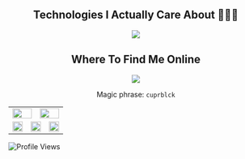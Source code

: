 <div align="center">
<h2> Technologies I Actually Care About 👨🏻‍💻 </h2> 
<a href="#">
    <img src="https://skillicons.dev/icons?i=python,c,java,nodejs,fortran,php,mysql,figma,flutter,mongodb,wordpress,cs,unity,robloxstudio,lua,linux,git,bash,electron,cpp,cloudflare,html,css,tailwind,js&perline=10" />
</a>
<h2> Where To Find Me Online </h2> 
<a href="#">
    <img src="https://skillicons.dev/icons?i=gmail,discord,instagram,twitter&perline=10" />
</a>
<br/>
  
Magic phrase: `cuprblck`

</div>

<table width="100%" align="center">
  <tr>
    <td colspan="3" align="center"><a href="https://github.com/cooperblacks/github-readme-stats">
      <picture>
        <source
          srcset="https://github-readme-stats.vercel.app/api?username=cooperblacks&show_icons=true&hide_border=true&count_private=true&include_all_commits=true&number_format=long&bg_color=00000000&theme=light"
          media="(prefers-color-scheme: dark)" />
        <source
          srcset="https://github-readme-stats.vercel.app/api?username=cooperblacks&show_icons=true&hide_border=true&count_private=true&include_all_commits=true&number_format=long&bg_color=00000000"
          media="(prefers-color-scheme: light), (prefers-color-scheme: no-preference)" />
        <img src="https://github-readme-stats.vercel.app/api?username=cooperblacks&show_icons=true&hide_border=true&count_private=true&include_all_commits=true&number_format=long" height="100%" />
      </picture>
    </a></td>
    <td colspan="3" align="center"><a href="https://github.com/cooperblacks/github-readme-streak-stats">
      <picture>
        <source
          srcset="https://github-readme-streak-stats-mirror.vercel.app/?user=cooperblacks&mode=weekly&hide_border=true&background=00000000&theme=light"
          media="(prefers-color-scheme: light)" />
        <source
          srcset="https://github-readme-streak-stats-mirror.vercel.app/?user=cooperblacks&mode=weekly&hide_border=true&background=00000000"
          media="(prefers-color-scheme: light), (prefers-color-scheme: no-preference)" />
        <img src="https://github-readme-streak-stats-mirror.vercel.app/?user=cooperblacks&mode=weekly&hide_border=true" height="100%" />
      </picture>
    </a></td>
  </tr>
  <tr>
    <td colspan="2" align="center"><a href="https://github.com/cooperblacks/github-profile-summary-cards">
      <picture>
        <source
          srcset="http://github-profile-summary-cards-mirror.vercel.app/api/cards/repos-per-language?username=cooperblacks&border_color=0000&bg_color=0000&theme=nord_dark"
          media="(prefers-color-scheme: dark)" />
        <source
          srcset="http://github-profile-summary-cards-mirror.vercel.app/api/cards/repos-per-language?username=cooperblacks&border_color=0000&bg_color=0000&theme=nord_bright"
          media="(prefers-color-scheme: light), (prefers-color-scheme: no-preference)" />
        <img src="http://github-profile-summary-cards-mirror.vercel.app/api/cards/repos-per-language?username=cooperblacks&border_color=0000&bg_color=0000" height="100%" />
      </picture>
    </a></td>
    <td colspan="2" align="center"><a href="https://github.com/cooperblacks/github-profile-summary-cards">
      <picture>
        <source
          srcset="http://github-profile-summary-cards-mirror.vercel.app/api/cards/most-commit-language?username=cooperblacks&border_color=0000&bg_color=0000&theme=nord_dark"
          media="(prefers-color-scheme: dark)" />
        <source
          srcset="http://github-profile-summary-cards-mirror.vercel.app/api/cards/most-commit-language?username=cooperblacks&border_color=0000&bg_color=0000&theme=nord_bright"
          media="(prefers-color-scheme: light), (prefers-color-scheme: no-preference)" />
        <img src="http://github-profile-summary-cards-mirror.vercel.app/api/cards/most-commit-language?username=cooperblacks&border_color=0000&bg_color=0000" height="100%" />
      </picture>
    </a></td>
    <td colspan="2" align="center"><a href="https://github.com/cooperblacks/github-profile-summary-cards">
      <picture>
        <source
          srcset="http://github-profile-summary-cards-mirror.vercel.app/api/cards/productive-time?username=cooperblacks&utcOffset=8&border_color=0000&bg_color=0000&theme=nord_dark"
          media="(prefers-color-scheme: dark)" />
        <source
          srcset="http://github-profile-summary-cards-mirror.vercel.app/api/cards/productive-time?username=cooperblacks&utcOffset=8&border_color=0000&bg_color=0000&theme=nord_bright"
          media="(prefers-color-scheme: light), (prefers-color-scheme: no-preference)" />
        <img src="http://github-profile-summary-cards-mirror.vercel.app/api/cards/productive-time?username=cooperblacks&utcOffset=8&border_color=0000&bg_color=0000" height="100%" />
      </picture>
    </a></td>
  </tr>
</table>


![Profile Views](https://komarev.com/ghpvc/?username=cooperblacks&color=blue)
